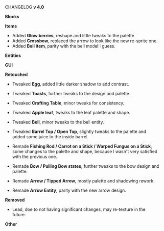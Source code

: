 CHANGELOG **v 4.0**

**Blocks**

**Items**
- Added **Glow berries**, reshape and little tweaks to the palette
- Added **Crossbow**, replaced the arrow to look like the new re-sprite one.
- Added **Bell item**, parity with the bell model I guess.

**Entities**

**GUI**

**Retouched**
- Tweaked **Egg**, added little darker shadow to add contrast.
- Tweaked **Toasts**, further tweaks to the design and palette.
- Tweaked **Crafting Table**, minor tweaks for consistency. 
- Tweaked **Apple leaf**, tweaks to the leaf palette and shape.
- Tweaked **Bell**, minor tweaks to the bell entity.
- Tweaked **Barrel Top / Open Top**, slightly tweaks to the palette and added some juice to the inside barrel.


- Remade **Fishing Rod / Carrot on a Stick / Warped Fungus on a Stick**, some changes to the palette and shape, because I wasn't very satisfied with the previous one.
- Remade **Bow / Pulling Bow states**, further tweaks to the bow design and palette.
- Remade **Arrow / Tipped Arrow**, mostly palette and shadowing rework.
- Remade **Arrow Entity**, parity with the new arrow design.

**Removed**
- Lead, doe to not having significant changes, may re-texture in the future.

**Other**
